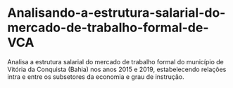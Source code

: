 # Analisando-a-estrutura-salarial-do-mercado-de-trabalho-formal-de-VCA
 Analisa a estrutura salarial do mercado de trabalho formal do  município de Vitória da Conquista (Bahia) nos anos 2015 e 2019, estabelecendo relações intra e entre  os subsetores da economia e grau de instrução. 
